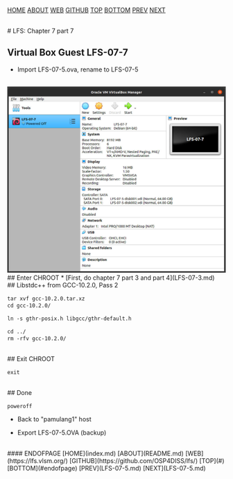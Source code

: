 ---
---

[HOME](index.md)
[ABOUT](README.md)
[WEB](https://lfs.vlsm.org/)
[GITHUB](https://github.com/OSP4DISS/lfs/)
[TOP](#)
[BOTTOM](#endofpage)
[PREV](LFS-07-5.md)
[NEXT](LFS-07-5.md)

<br>
# LFS: Chapter 7 part 7

## Virtual Box Guest LFS-07-7

* Import LFS-07-5.ova, rename to LFS-07-5

<br>
<img src="pictures/L101-010.jpg" width="960">

<br>
## Enter CHROOT
* [First, do chapter 7 part 3 and part 4](LFS-07-3.md)

<br>
## Libstdc++ from GCC-10.2.0, Pass 2

```
tar xvf gcc-10.2.0.tar.xz
cd gcc-10.2.0/

```

```
ln -s gthr-posix.h libgcc/gthr-default.h

```



```
cd ../
rm -rfv gcc-10.2.0/

```

<br>
## Exit CHROOT

```
exit

```

<br>
## Done

```
poweroff

```

* Back to "pamulang1" host

* Export LFS-07-5.OVA (backup)

<br>
#### ENDOFPAGE
[HOME](index.md)
[ABOUT](README.md)
[WEB](https://lfs.vlsm.org/)
[GITHUB](https://github.com/OSP4DISS/lfs/)
[TOP](#)
[BOTTOM](#endofpage)
[PREV](LFS-07-5.md)
[NEXT](LFS-07-5.md)
<br>

